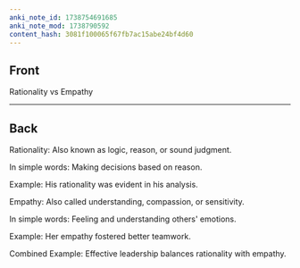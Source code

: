 ```yaml
---
anki_note_id: 1738754691685
anki_note_mod: 1738790592
content_hash: 3081f100065f67fb7ac15abe24bf4d60
---
```


## Front

Rationality vs Empathy

<hr/>

## Back

Rationality: Also known as logic, reason, or sound judgment.  
  
In simple words: Making decisions based on reason.  
  
Example: His rationality was evident in his analysis.  
  
Empathy: Also called understanding, compassion, or sensitivity.  
  
In simple words: Feeling and understanding others' emotions.  
  
Example: Her empathy fostered better teamwork.  
  
Combined Example: Effective leadership balances rationality with empathy.
